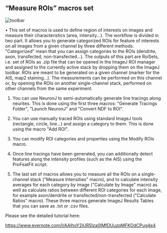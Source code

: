 ## “Measure ROIs” macros set

![toolbar](https://i.imgur.com/gmh10S7.png)


• This set of macros is used to define region of interests on images and measure their characteristics (area, intensity...). The workflow is divided in two part. It allows you to generate categorized ROIs for feature of interests on all images from a given channel by three different methods. "Categorized" mean that you can assign categories to the ROIs (dendrite, axon, transfected, non-transfected...). The outputs of this part are RoiSets, i.e. set of ROIs as .zip file that can be opened in the ImageJ ROI manager and assigned to the currently active stack by dropping them on the ImageJ toolbar. ROIs are meant to be generated on a given channel (marker for the AIS, map2 staining...). The measurements can be performed on this channel or, by opening the ROIs on another single-channel stack, performed on other channels from the same experiment.

1. You can use NeuronJ to semi-automatically generate line tracings along neurites. This is done using the first three macros: "Generate Tracings Folder", "Launch NeuronJ" and "Convert NDF to ROI".

2. You can use manually traced ROIs using standard ImageJ tools (rectangle, circle, line...) and assign a category to them. This is done using the macro "Add ROI".

3. You can modify ROI categories and properties using the Modify ROIs macro.

4. Once line tracings have been generated, you can additionally detect features along the intensity profiles (such as the AIS) using the ProFeatFit script.

5. The last set of macros allows you to measure all the ROIs on a single-channel stack ("Measure Intensities" macro), and to calculate intensity averages for each category by image ("Calculate by Image" macro) as well as calculate ratios between different ROI categories for each image, for example axon/dendrite or transfected/non-transfected ("Calculate Ratios" macro). These three macros generate ImageJ Results Tables that you can save as .txt or .csv files.


Please see the detailed tutorial here:

https://www.evernote.com/l/AAIhoY2iUR5Iza0lMfDUuzqMFKOdCPug4e4
